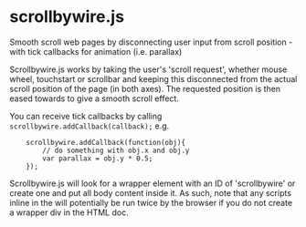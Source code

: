 # scrollbywire.js
Smooth scroll web pages by disconnecting user input from scroll position - with tick callbacks for animation (i.e. parallax)

Scrollbywire.js works by taking the user's 'scroll request', whether mouse wheel, touchstart or scrollbar and keeping this disconnected from the actual scroll position of the page (in both axes). The requested position is then eased towards to give a smooth scroll effect. 

You can receive tick callbacks by calling ```scrollbywire.addCallback(callback);``` e.g.

```
	scrollbywire.addCallback(function(obj){
		// do something with obj.x and obj.y
		var parallax = obj.y * 0.5;
	});
```

Scrollbywire.js will look for a wrapper element with an ID of 'scrollbywire' or create one and put all body content inside it.  As such, note that any scripts inline in the <body> will potentially be run twice by the browser if you do not create a wrapper div in the HTML doc.